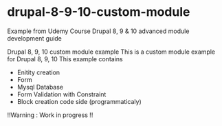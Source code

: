 # drupal-8-9-10-custom-module
Example from Udemy Course Drupal 8, 9 & 10 advanced module development guide

Drupal 8, 9, 10 custom module example
This is a custom module example for Drupal 8, 9, 10
This example contains
 * Enitity creation
 * Form
 * Mysql Database
 * Form Validation with Constraint
 * Block creation code side (programmaticaly)
 
 !!Warning : Work in progress !!
